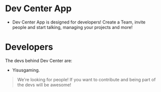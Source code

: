 # Dev Center App
- Dev Center App is designed for developers!
Create a Team, invite people and start talking, managing your projects and more!

# Developers
The devs behind Dev Center are:
- Yisusgaming.

> We're looking for people! If you want to contribute and being part of the devs will be awesome!
